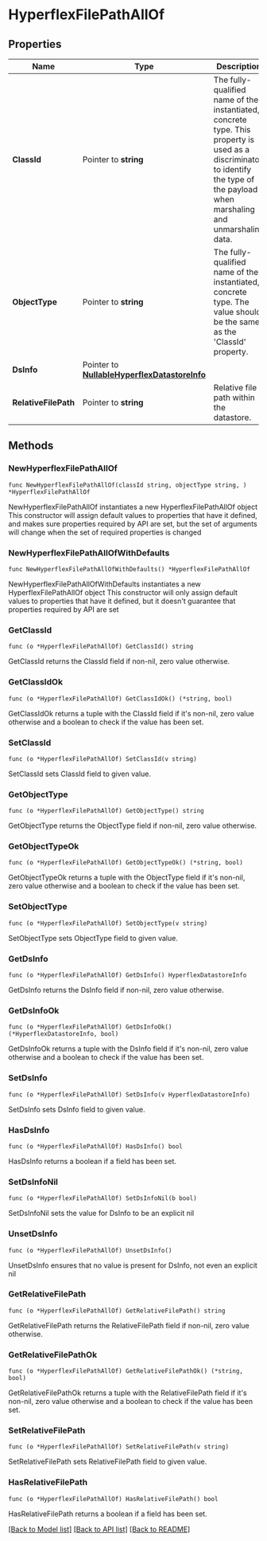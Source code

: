 # HyperflexFilePathAllOf

## Properties

Name | Type | Description | Notes
------------ | ------------- | ------------- | -------------
**ClassId** | Pointer to **string** | The fully-qualified name of the instantiated, concrete type. This property is used as a discriminator to identify the type of the payload when marshaling and unmarshaling data. | [default to "hyperflex.FilePath"]
**ObjectType** | Pointer to **string** | The fully-qualified name of the instantiated, concrete type. The value should be the same as the &#39;ClassId&#39; property. | [default to "hyperflex.FilePath"]
**DsInfo** | Pointer to [**NullableHyperflexDatastoreInfo**](HyperflexDatastoreInfo.md) |  | [optional] 
**RelativeFilePath** | Pointer to **string** | Relative file path within the datastore. | [optional] [readonly] 

## Methods

### NewHyperflexFilePathAllOf

`func NewHyperflexFilePathAllOf(classId string, objectType string, ) *HyperflexFilePathAllOf`

NewHyperflexFilePathAllOf instantiates a new HyperflexFilePathAllOf object
This constructor will assign default values to properties that have it defined,
and makes sure properties required by API are set, but the set of arguments
will change when the set of required properties is changed

### NewHyperflexFilePathAllOfWithDefaults

`func NewHyperflexFilePathAllOfWithDefaults() *HyperflexFilePathAllOf`

NewHyperflexFilePathAllOfWithDefaults instantiates a new HyperflexFilePathAllOf object
This constructor will only assign default values to properties that have it defined,
but it doesn't guarantee that properties required by API are set

### GetClassId

`func (o *HyperflexFilePathAllOf) GetClassId() string`

GetClassId returns the ClassId field if non-nil, zero value otherwise.

### GetClassIdOk

`func (o *HyperflexFilePathAllOf) GetClassIdOk() (*string, bool)`

GetClassIdOk returns a tuple with the ClassId field if it's non-nil, zero value otherwise
and a boolean to check if the value has been set.

### SetClassId

`func (o *HyperflexFilePathAllOf) SetClassId(v string)`

SetClassId sets ClassId field to given value.


### GetObjectType

`func (o *HyperflexFilePathAllOf) GetObjectType() string`

GetObjectType returns the ObjectType field if non-nil, zero value otherwise.

### GetObjectTypeOk

`func (o *HyperflexFilePathAllOf) GetObjectTypeOk() (*string, bool)`

GetObjectTypeOk returns a tuple with the ObjectType field if it's non-nil, zero value otherwise
and a boolean to check if the value has been set.

### SetObjectType

`func (o *HyperflexFilePathAllOf) SetObjectType(v string)`

SetObjectType sets ObjectType field to given value.


### GetDsInfo

`func (o *HyperflexFilePathAllOf) GetDsInfo() HyperflexDatastoreInfo`

GetDsInfo returns the DsInfo field if non-nil, zero value otherwise.

### GetDsInfoOk

`func (o *HyperflexFilePathAllOf) GetDsInfoOk() (*HyperflexDatastoreInfo, bool)`

GetDsInfoOk returns a tuple with the DsInfo field if it's non-nil, zero value otherwise
and a boolean to check if the value has been set.

### SetDsInfo

`func (o *HyperflexFilePathAllOf) SetDsInfo(v HyperflexDatastoreInfo)`

SetDsInfo sets DsInfo field to given value.

### HasDsInfo

`func (o *HyperflexFilePathAllOf) HasDsInfo() bool`

HasDsInfo returns a boolean if a field has been set.

### SetDsInfoNil

`func (o *HyperflexFilePathAllOf) SetDsInfoNil(b bool)`

 SetDsInfoNil sets the value for DsInfo to be an explicit nil

### UnsetDsInfo
`func (o *HyperflexFilePathAllOf) UnsetDsInfo()`

UnsetDsInfo ensures that no value is present for DsInfo, not even an explicit nil
### GetRelativeFilePath

`func (o *HyperflexFilePathAllOf) GetRelativeFilePath() string`

GetRelativeFilePath returns the RelativeFilePath field if non-nil, zero value otherwise.

### GetRelativeFilePathOk

`func (o *HyperflexFilePathAllOf) GetRelativeFilePathOk() (*string, bool)`

GetRelativeFilePathOk returns a tuple with the RelativeFilePath field if it's non-nil, zero value otherwise
and a boolean to check if the value has been set.

### SetRelativeFilePath

`func (o *HyperflexFilePathAllOf) SetRelativeFilePath(v string)`

SetRelativeFilePath sets RelativeFilePath field to given value.

### HasRelativeFilePath

`func (o *HyperflexFilePathAllOf) HasRelativeFilePath() bool`

HasRelativeFilePath returns a boolean if a field has been set.


[[Back to Model list]](../README.md#documentation-for-models) [[Back to API list]](../README.md#documentation-for-api-endpoints) [[Back to README]](../README.md)


